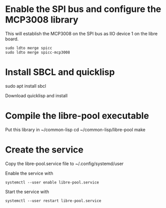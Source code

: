 # Enable the SPI bus and configure the MCP3008 library
This will establish the MCP3008 on the SPI bus as IIO device 1 on the libre board.
```
sudo ldto merge spicc
sudo ldto merge spicc-mcp3008
```

# Install SBCL and quicklisp
sudo apt install sbcl

Download quicklisp and install

# Compile the libre-pool executable
Put this library in ~/common-lisp
cd ~/common-lisp/libre-pool
make

# Create the service
Copy the libre-pool.service file to ~/.config/systemd/user

Enable the service with
```
systemctl --user enable libre-pool.service
```

Start the service with
```
systemctl --user restart libre-pool.service
```
